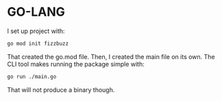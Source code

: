 # GO-LANG

I set up project with:

```bash
go mod init fizzbuzz
```

That created the go.mod file.
Then, I created the main file on its own.
The CLI tool makes running the package simple with:

```bash
go run ./main.go
```

That will not produce a binary though.
